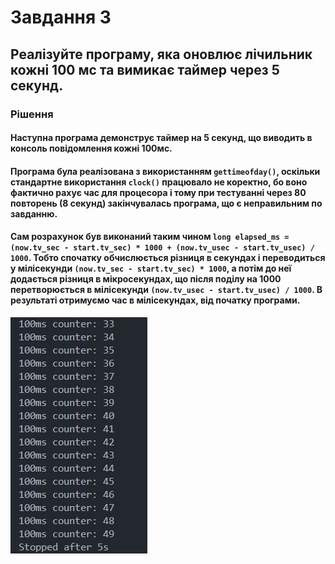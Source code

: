 # Завдання 3

## Реалізуйте програму, яка оновлює лічильник кожні 100 мс та вимикає таймер через 5 секунд.

### Рішення

#### Наступна програма демонструє таймер на 5 секунд, що виводить в консоль повідомлення кожні 100мс.

#### Програма була реалізована з використанням `gettimeofday()`, оскільки стандартне використання `clock()` працювало не коректно, бо воно фактично рахує час для процесора і тому при тестуванні через 80 повторень (8 секунд) закінчувалась програма, що є неправильним по завданню. 

#### Сам розрахунок був виконаний таким чином `long elapsed_ms = (now.tv_sec - start.tv_sec) * 1000 + (now.tv_usec - start.tv_usec) / 1000`. Тобто спочатку обчислюється різниця в секундах і переводиться у мілісекунди `(now.tv_sec - start.tv_sec) * 1000`, а потім до неї додається різниця в мікросекундах, що після поділу на 1000 перетворюється в мілісекунди `(now.tv_usec - start.tv_usec) / 1000`. В результаті отримуємо  час в мілісекундах, від початку програми.

![](1.png)
